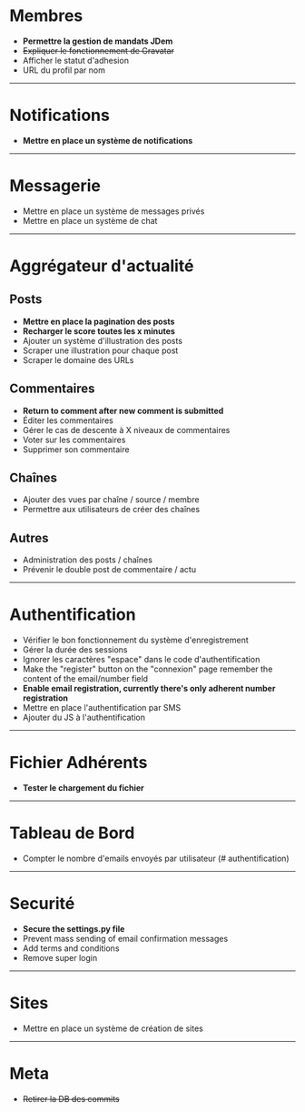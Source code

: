 Membres
=======

* **Permettre la gestion de mandats JDem**
* ~~Expliquer le fonctionnement de Gravatar~~
* Afficher le statut d'adhesion
* URL du profil par nom



***
Notifications
========

* **Mettre en place un système de notifications**



***
Messagerie
=================

* Mettre en place un système de messages privés
* Mettre en place un système de chat



***
Aggrégateur d'actualité
=======================

Posts
-----
* **Mettre en place la pagination des posts**
* **Recharger le score toutes les x minutes**
* Ajouter un système d'illustration des posts
* Scraper une illustration pour chaque post
* Scraper le domaine des URLs

Commentaires
--------
* **Return to comment after new comment is submitted**
* Éditer les commentaires
* Gérer le cas de descente à X niveaux de commentaires
* Voter sur les commentaires
* Supprimer son commentaire

Chaînes
-------
* Ajouter des vues par chaîne / source / membre
* Permettre aux utilisateurs de créer des chaînes

Autres
------
* Administration des posts / chaînes
* Prévenir le double post de commentaire / actu



***
Authentification
==============

* Vérifier le bon fonctionnement du système d'enregistrement
* Gérer la durée des sessions
* Ignorer les caractères "espace" dans le code d'authentification
* Make the "register" button on the "connexion" page remember the content of the email/number field
* **Enable email registration, currently there's only adherent number registration**
* Mettre en place l'authentification par SMS
* Ajouter du JS à l'authentification



***
Fichier Adhérents
=================

* **Tester le chargement du fichier**



***
Tableau de Bord
===============

* Compter le nombre d'emails envoyés par utilisateur (# authentification)



***
Securité
========

* **Secure the settings.py file**
* Prevent mass sending of email confirmation messages
* Add terms and conditions
* Remove super login



***
Sites
=====

* Mettre en place un système de création de sites



***
Meta
====

* ~~Retirer la DB des commits~~